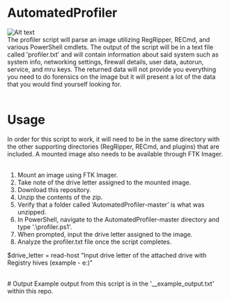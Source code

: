 # AutomatedProfiler

![Alt text](https://github.com/WiredPulse/AutomatedProfiler/blob/master/Profiler.jpg?raw=true "Optional Title")<br>
The profiler script will parse an image utilizing RegRipper, RECmd, and various PowerShell cmdlets. The output of the script will be in a text file called 'profiler.txt' and will contain information about said system such as system info, networking settings, firewall details, user data, autorun, service, and mru keys. The returned data will not provide you everything you need to do forensics on the image but it will present a lot of the data that you would find yourself looking for.<br><br>
# Usage
In order for this script to work, it will need to be in the same directory with the other supporting directories (RegRipper, RECmd, and plugins) that are included. A mounted image also needs to be available through FTK Imager.<br><br>
1) Mount an image using FTK Imager. <br>
2) Take note of the drive letter assigned to the mounted image. <br>
3) Download this repository. <br>
4) Unzip the contents of the zip. <br>
5) Verify that a folder called ‘AutomatedProfiler-master’ is what was unzipped.<br>
6) In PowerShell, navigate to the AutomatedProfiler-master directory and type '.\profiler.ps1'.<br> 
7) When prompted, input the drive letter assigned to the image.<br>
8) Analyze the profiler.txt file once the script completes.<br>

$drive_letter = read-host "Input drive letter of the attached drive with Registry hives (example - e:\)"

<br>
# Output
Example output from this script is in the '__example_output.txt' within this repo.
